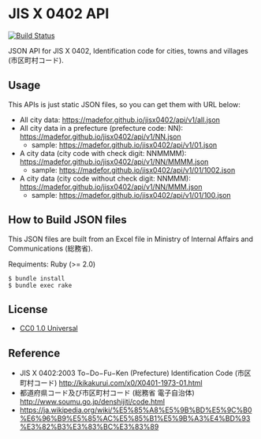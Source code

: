 # JIS X 0402 API

[![Build Status](https://travis-ci.org/madefor/jisx0402.svg?branch=master)](https://travis-ci.org/madefor/jisx0402)

JSON API for JIS X 0402, Identification code for cities, towns and villages (市区町村コード).

## Usage

This APIs is just static JSON files, so you can get them with URL below:

* All city data: https://madefor.github.io/jisx0402/api/v1/all.json
* All city data in a prefecture (prefecture code: NN): https://madefor.github.io/jisx0402/api/v1/NN.json
    * sample: https://madefor.github.io/jisx0402/api/v1/01.json
* A city data (city code with check digit: NNMMMM): https://madefor.github.io/jisx0402/api/v1/NN/MMMM.json
    * sample: https://madefor.github.io/jisx0402/api/v1/01/1002.json
* A city data (city code without check digit: NNMMM): https://madefor.github.io/jisx0402/api/v1/NN/MMM.json
    * sample: https://madefor.github.io/jisx0402/api/v1/01/100.json

## How to Build JSON files

This JSON files are built from an Excel file in Ministry of Internal Affairs and Communications (総務省).

Requiments: Ruby (>= 2.0)

```
$ bundle install
$ bundle exec rake
```

## License

* [CC0 1.0 Universal](LICENSE)

## Reference

* JIS X 0402:2003 To−Do−Fu−Ken (Prefecture) Identification Code (市区町村コード) http://kikakurui.com/x0/X0401-1973-01.html
* 都道府県コード及び市区町村コード (総務省 電子自治体) http://www.soumu.go.jp/denshijiti/code.html
* https://ja.wikipedia.org/wiki/%E5%85%A8%E5%9B%BD%E5%9C%B0%E6%96%B9%E5%85%AC%E5%85%B1%E5%9B%A3%E4%BD%93%E3%82%B3%E3%83%BC%E3%83%89

